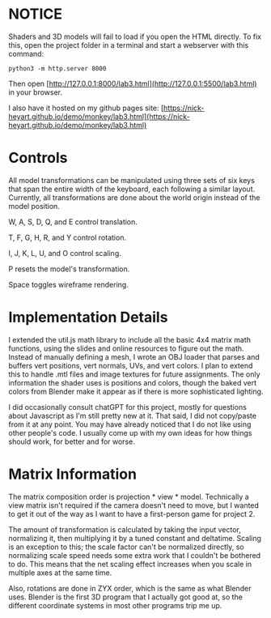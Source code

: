 # NOTICE
Shaders and 3D models will fail to load if you open the HTML directly. To fix this, open the project
folder in a terminal and start a webserver with this command:
```
python3 -m http.server 8000
```
Then open [http://127.0.0.1:8000/lab3.html](http://127.0.0.1:5500/lab3.html) in your browser.

I also have it hosted on my github pages site:
[https://nick-heyart.github.io/demo/monkey/lab3.html](https://nick-heyart.github.io/demo/monkey/lab3.html)

# Controls
All model transformations can be manipulated using three sets of six keys that span the entire width
of the keyboard, each following a similar layout. Currently, all transformations are done about the
world origin instead of the model position. 

W, A, S, D, Q, and E control translation.

T, F, G, H, R, and Y control rotation.

I, J, K, L, U, and O control scaling.

P resets the model's transformation.

Space toggles wireframe rendering.

# Implementation Details
I extended the util.js math library to include all the basic 4x4 matrix math functions, using the
slides and online resources to figure out the math. Instead of manually defining a mesh, I wrote
an OBJ loader that parses and buffers vert positions, vert normals, UVs, and vert colors. I plan to
extend this to handle .mtl files and image textures for future assignments. The only information the
shader uses is positions and colors, though the baked vert colors from Blender make it appear as if
there is more sophisticated lighting.

I did occasionally consult chatGPT for this project, mostly for questions about Javascript as I'm
still pretty new at it. That said, I did not copy/paste from it at any point. You may have already
noticed that I do not like using other people's code. I usually come up with my own ideas for how
things should work, for better and for worse.

# Matrix Information
The matrix composition order is projection * view * model. Technically a view matrix isn't required
if the camera doesn't need to move, but I wanted to get it out of the way as I want to have a
first-person game for project 2. 

The amount of transformation is calculated by taking the input vector, normalizing it, then
multiplying it by a tuned constant and deltatime. Scaling is an exception to this; the scale factor
can't be normalized directly, so normalizing scale speed needs some extra work that I couldn't be
bothered to do. This means that the net scaling effect increases when you scale in multiple axes at
the same time. 

Also, rotations are done in ZYX order, which is the same as what Blender uses. Blender is the first
3D program that I actually got good at, so the different coordinate systems in most other programs
trip me up.